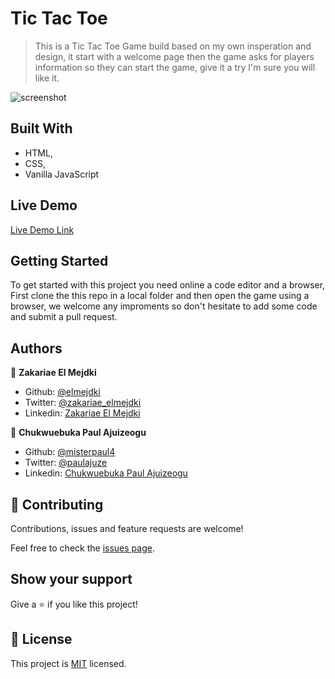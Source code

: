 # Tic Tac Toe

> This is a Tic Tac Toe Game build based on my own insperation and design, it start with a welcome page then the game asks for players information so they can start the game, give it a try I'm sure you will like it.

![screenshot](https://user-images.githubusercontent.com/34653764/94308883-1b23b880-ff6f-11ea-8beb-7ea156f55cb1.png)

## Built With

- HTML,
- CSS,
- Vanilla JavaScript

## Live Demo

[Live Demo Link](https://livedemo.com)


## Getting Started

To get started with this project you need online a code editor and a browser, First clone the this repo in a local folder and then open the game using a browser, we welcome any improments so don't hesitate to add some code and submit a pull request.

## Authors

👤 **Zakariae El Mejdki**

- Github: [@elmejdki](https://github.com/elmejdki)
- Twitter: [@zakariae_elmejdki](https://twitter.com/zakariaemejdki)
- Linkedin: [Zakariae El Mejdki](https://www.linkedin.com/in/zakariaeelmejdki/)

👤 **Chukwuebuka Paul Ajuizeogu**

- Github: [@misterpaul4](https://github.com/misterpaul4)
- Twitter: [@paulajuze](https://twitter.com/paulajuze)
- Linkedin: [Chukwuebuka Paul Ajuizeogu](hhttps://www.linkedin.com/in/chukwuebuka-paul-ajuizeogu/)

## 🤝 Contributing

Contributions, issues and feature requests are welcome!

Feel free to check the [issues page](https://github.com/elmejdki/TicTacToe/issues).

## Show your support

Give a ⭐️ if you like this project!

## 📝 License

This project is [MIT](lic.url) licensed.
